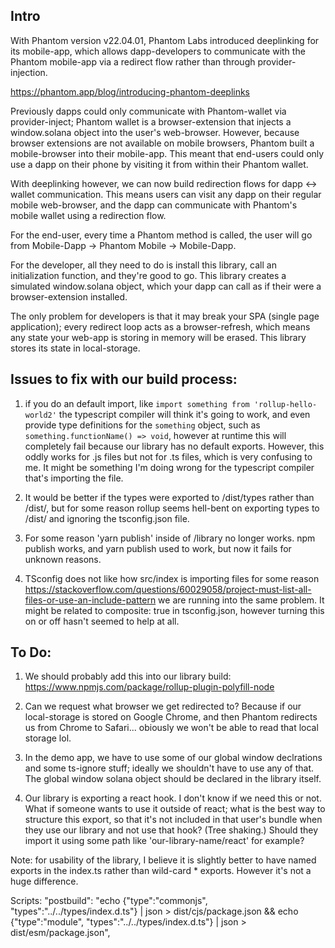 ## Intro

With Phantom version v22.04.01, Phantom Labs introduced deeplinking for its mobile-app, which allows dapp-developers to communicate with the Phantom mobile-app via a redirect flow rather than through provider-injection.

https://phantom.app/blog/introducing-phantom-deeplinks

Previously dapps could only communicate with Phantom-wallet via provider-inject; Phantom wallet is a browser-extension that injects a window.solana object into the user's web-browser. However, because browser extensions are not available on mobile browsers, Phantom built a mobile-browser into their mobile-app. This meant that end-users could only use a dapp on their phone by visiting it from within their Phantom wallet.

With deeplinking however, we can now build redirection flows for dapp <-> wallet communication. This means users can visit any dapp on their regular mobile web-browser, and the dapp can communicate with Phantom's mobile wallet using a redirection flow.

For the end-user, every time a Phantom method is called, the user will go from Mobile-Dapp -> Phantom Mobile -> Mobile-Dapp.

For the developer, all they need to do is install this library, call an initialization function, and they're good to go. This library creates a simulated window.solana object, which your dapp can call as if their were a browser-extension installed.

The only problem for developers is that it may break your SPA (single page application); every redirect loop acts as a browser-refresh, which means any state your web-app is storing in memory will be erased. This library stores its state in local-storage.

## Issues to fix with our build process:

1. if you do an default import, like `import something from 'rollup-hello-world2'` the typescript compiler will think it's going to work, and even provide type definitions for the `something` object, such as `something.functionName() => void`, however at runtime this will completely fail because our library has no default exports. However, this oddly works for .js files but not for .ts files, which is very confusing to me. It might be something I'm doing wrong for the typescript compiler that's importing the file.

2. It would be better if the types were exported to /dist/types rather than /dist/, but for some reason rollup seems hell-bent on exporting types to /dist/ and ignoring the tsconfig.json file.

3. For some reason 'yarn publish' inside of /library no longer works. npm publish works, and yarn publish used to work, but now it fails for unknown reasons.

4. TSconfig does not like how src/index is importing files for some reason https://stackoverflow.com/questions/60029058/project-must-list-all-files-or-use-an-include-pattern we are running into the same problem. It might be related to composite: true in tsconfig.json, however turning this on or off hasn't seemed to help at all.

## To Do:

1. We should probably add this into our library build: https://www.npmjs.com/package/rollup-plugin-polyfill-node

2. Can we request what browser we get redirected to? Because if our local-storage is stored on Google Chrome, and then Phantom redirects us from Chrome to Safari... obiously we won't be able to read that local storage lol.

3. In the demo app, we have to use some of our global window declrations and some ts-ignore stuff; ideally we shouldn't have to use any of that. The global window solana object should be declared in the library itself.

4. Our library is exporting a react hook. I don't know if we need this or not. What if someone wants to use it outside of react; what is the best way to structure this export, so that it's not included in that user's bundle when they use our library and not use that hook? (Tree shaking.) Should they import it using some path like 'our-library-name/react' for example?

Note: for usability of the library, I believe it is slightly better to have named exports in the index.ts rather than wild-card \* exports. However it's not a huge difference.

Scripts:
"postbuild": "echo {\"type\":\"commonjs\", \"types\":\"../../types/index.d.ts\"} | json > dist/cjs/package.json && echo {\"type\":\"module\", \"types\":\"../../types/index.d.ts\"} | json > dist/esm/package.json",
